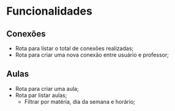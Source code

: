 # Funcionalidades

## Conexões 

- Rota para listar o total de conexões realizadas;
- Rota para criar uma nova conexão entre usuário e professor;

## Aulas

- Rota para criar uma aula;
- Rota par listar aulas;
  - Filtrar por matéria, dia da semana e horário;